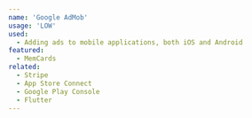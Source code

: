 ```yaml
---
name: 'Google AdMob'
usage: 'LOW'
used:
  - Adding ads to mobile applications, both iOS and Android
featured:
  - MemCards
related:
  - Stripe
  - App Store Connect
  - Google Play Console
  - Flutter
---
```

